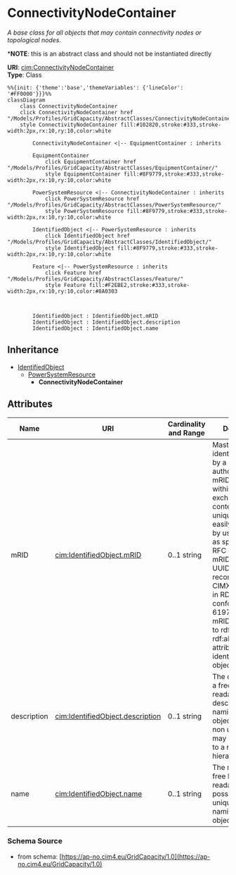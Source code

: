 # ConnectivityNodeContainer

_A base class for all objects that may contain connectivity nodes or topological nodes._

*__NOTE__: this is an abstract class and should not be instantiated directly

**URI**: [cim:ConnectivityNodeContainer](https://cim.ucaiug.io/ns#ConnectivityNodeContainer)<br />
**Type**: Class

```mermaid
%%{init: {'theme':'base','themeVariables': {'lineColor': '#FF0000'}}}%%
classDiagram
    class ConnectivityNodeContainer
    click ConnectivityNodeContainer href "/Models/Profiles/GridCapacity/AbstractClasses/ConnectivityNodeContainer/"
    style ConnectivityNodeContainer fill:#102820,stroke:#333,stroke-width:2px,rx:10,ry:10,color:white

        ConnectivityNodeContainer <|-- EquipmentContainer : inherits

        EquipmentContainer
            click EquipmentContainer href "/Models/Profiles/GridCapacity/AbstractClasses/EquipmentContainer/"
            style EquipmentContainer fill:#8F9779,stroke:#333,stroke-width:2px,rx:10,ry:10,color:white
     
        PowerSystemResource <|-- ConnectivityNodeContainer : inherits
            click PowerSystemResource href "/Models/Profiles/GridCapacity/AbstractClasses/PowerSystemResource/"
            style PowerSystemResource fill:#8F9779,stroke:#333,stroke-width:2px,rx:10,ry:10,color:white
     
        IdentifiedObject <|-- PowerSystemResource : inherits
            click IdentifiedObject href "/Models/Profiles/GridCapacity/AbstractClasses/IdentifiedObject/"
            style IdentifiedObject fill:#8F9779,stroke:#333,stroke-width:2px,rx:10,ry:10,color:white

        Feature <|-- PowerSystemResource : inherits
            click Feature href "/Models/Profiles/GridCapacity/AbstractClasses/Feature/"
            style Feature fill:#F2EBE2,stroke:#333,stroke-width:2px,rx:10,ry:10,color:#8A0303



        IdentifiedObject : IdentifiedObject.mRID
        IdentifiedObject : IdentifiedObject.description
        IdentifiedObject : IdentifiedObject.name
```

## Inheritance
* [IdentifiedObject](/Models/Profiles/GridCapacity/AbstractClasses/IdentifiedObject/)
    * [PowerSystemResource](/Models/Profiles/GridCapacity/AbstractClasses/PowerSystemResource/)
        * **ConnectivityNodeContainer**

## Attributes
| Name | URI | Cardinality and Range | Description | Inheritance |
| ---  | --- | --- | --- | --- |
| mRID | [cim:IdentifiedObject.mRID](https://cim.ucaiug.io/ns#IdentifiedObject.mRID) | 0..1 string | Master resource identifier issued by a model authority. The mRID is unique within an exchange context. Global uniqueness is easily achieved by using a UUID, as specified in RFC 4122, for the mRID. The use of UUID is strongly recommended.For CIMXML data files in RDF syntax conforming to IEC 61970-552, the mRID is mapped to rdf:ID or rdf:about attributes that identify CIM object elements. | IdentifiedObject |
| description | [cim:IdentifiedObject.description](https://cim.ucaiug.io/ns#IdentifiedObject.description) | 0..1 string | The description is a free human readable text describing or naming the object. It may be non unique and may not correlate to a naming hierarchy. | IdentifiedObject |
| name | [cim:IdentifiedObject.name](https://cim.ucaiug.io/ns#IdentifiedObject.name) | 0..1 string | The name is any free human readable and possibly non unique text naming the object. | IdentifiedObject |

### Schema Source
* from schema: [https://ap-no.cim4.eu/GridCapacity/1.0](https://ap-no.cim4.eu/GridCapacity/1.0)
